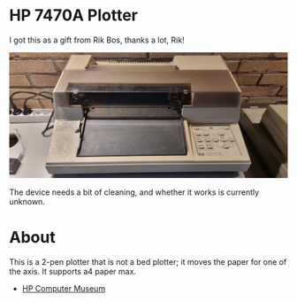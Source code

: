 # HP 7470A Plotter

I got this as a gift from Rik Bos, thanks a lot, Rik!

![](./attachments/image-20220605-163837.png)

The device needs a bit of cleaning, and whether it works is currently unknown.

# About

This is a 2-pen plotter that is not a bed plotter; it moves the paper for one of the axis. It supports a4 paper max.

- [HP Computer Museum](http://www.hpmuseum.net/display_item.php?hw=73)